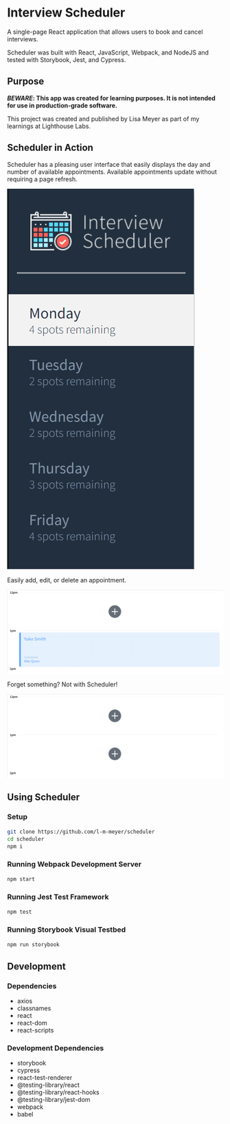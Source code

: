 # Interview Scheduler
A single-page React application that allows users to book and cancel interviews.

Scheduler was built with React, JavaScript, Webpack, and NodeJS and tested with Storybook, Jest, and Cypress.

## Purpose
**_BEWARE_: This app was created for learning purposes. It is not intended for use in production-grade software.**

This project was created and published by Lisa Meyer as part of my learnings at Lighthouse Labs.

## Scheduler in Action
Scheduler has a pleasing user interface that easily displays the day and number of available appointments.
Available appointments update without requiring a page refresh.

![selectDays](./docs/selectDays.gif)

Easily add, edit, or delete an appointment.

![happyForm](./docs/happyForm.gif)

Forget something? Not with Scheduler!

![errorForm](./docs/errorForm.gif)

## Using Scheduler

### Setup

```sh
git clone https://github.com/l-m-meyer/scheduler
cd scheduler
npm i
```

### Running Webpack Development Server

```sh
npm start
```

### Running Jest Test Framework

```sh
npm test
```

### Running Storybook Visual Testbed

```sh
npm run storybook
```
## Development

### Dependencies
* axios
* classnames
* react
* react-dom
* react-scripts

### Development Dependencies
* storybook
* cypress
* react-test-renderer
* @testing-library/react
* @testing-library/react-hooks
* @testing-library/jest-dom
* webpack
* babel
